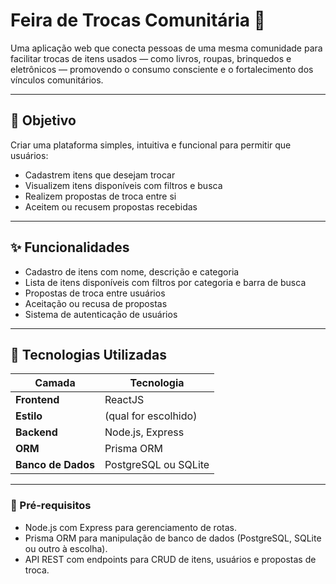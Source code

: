 # Feira de Trocas Comunitária 🌱

Uma aplicação web que conecta pessoas de uma mesma comunidade para facilitar trocas de itens usados — como livros, roupas, brinquedos e eletrônicos — promovendo o consumo consciente e o fortalecimento dos vínculos comunitários.

---

## 📌 Objetivo

Criar uma plataforma simples, intuitiva e funcional para permitir que usuários:
- Cadastrem itens que desejam trocar
- Visualizem itens disponíveis com filtros e busca
- Realizem propostas de troca entre si
- Aceitem ou recusem propostas recebidas

---

## ✨ Funcionalidades

- Cadastro de itens com nome, descrição e categoria
- Lista de itens disponíveis com filtros por categoria e barra de busca
- Propostas de troca entre usuários
- Aceitação ou recusa de propostas
- Sistema de autenticação de usuários

---

## 🧱 Tecnologias Utilizadas

| Camada         | Tecnologia             |
|----------------|------------------------|
| **Frontend**   | ReactJS                |
| **Estilo**     | (qual for escolhido)   |
| **Backend**    | Node.js, Express       |
| **ORM**        | Prisma ORM             |
| **Banco de Dados** | PostgreSQL ou SQLite |

---


### 🔧 Pré-requisitos

- Node.js com Express para gerenciamento de rotas.
- Prisma ORM para manipulação de banco de dados (PostgreSQL, SQLite ou
outro à escolha).
- API REST com endpoints para CRUD de itens, usuários e propostas de troca.

